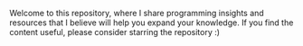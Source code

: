 Welcome to this repository, where I share programming insights and resources that I believe will help you expand your knowledge. If you find the content useful, please consider starring the repository :)
